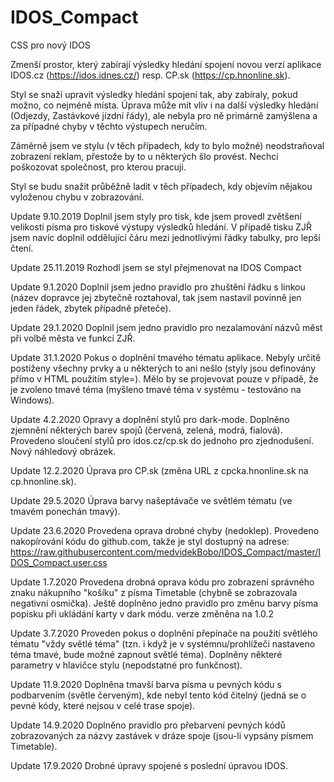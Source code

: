 # IDOS_Compact
CSS pro nový IDOS

Zmenší prostor, který zabírají výsledky hledání spojení novou verzí aplikace IDOS.cz (https://idos.idnes.cz/) resp. CP.sk
(https://cp.hnonline.sk).

Styl se snaží upravit výsledky hledání spojení tak, aby zabíraly, pokud možno, co nejméně místa. Úprava může mít vliv i na další
výsledky hledání (Odjezdy, Zastávkové jízdní řády), ale nebyla pro ně primárně zamýšlena a za případné chyby v těchto výstupech
neručím.

Záměrně jsem ve stylu (v těch případech, kdy to bylo možné) neodstraňoval zobrazení reklam, přestože by to u některých šlo
provést. Nechci poškozovat společnost, pro kterou pracuji.

Styl se budu snažit průběžně ladit v těch případech, kdy objevím nějakou vyloženou chybu v zobrazování.

Update 9.10.2019
Doplnil jsem styly pro tisk, kde jsem provedl zvětšení velikosti písma pro tiskové výstupy výsledků hledání. V případě tisku ZJŘ
jsem navíc doplnil oddělující čáru mezi jednotlivými řádky tabulky, pro lepší čtení.

Update 25.11.2019
Rozhodl jsem se styl přejmenovat na IDOS Compact

Update 9.1.2020
Doplnil jsem jedno pravidlo pro zhuštění řádku s linkou (název dopravce jej zbytečně roztahoval, tak jsem nastavil povinně jen
jeden řádek, zbytek případně přeteče).

Update 29.1.2020
Doplnil jsem jedno pravidlo pro nezalamování názvů měst při volbě města ve funkci ZJŘ.

Update 31.1.2020
Pokus o doplnění tmavého tématu aplikace. Nebyly určitě postiženy všechny prvky a u některých to ani nešlo (styly jsou
definovány přímo v HTML použitím style=). Mělo by se projevovat pouze v případě, že je zvoleno tmavé téma (myšleno tmavé téma v
systému - testováno na Windows).

Update 4.2.2020
Opravy a doplnění stylů pro dark-mode. Doplněno zjemnění některých barev spojů (červená, zelená, modrá, fialová). Provedeno
sloučení stylů pro idos.cz/cp.sk do jednoho pro zjednodušení. Nový náhledový obrázek.

Update 12.2.2020
Úprava pro CP.sk (změna URL z cpcka.hnonline.sk na cp.hnonline.sk).

Update 29.5.2020
Úprava barvy našeptávače ve světlém tématu (ve tmavém ponechán tmavý).

Update 23.6.2020
Provedena oprava drobné chyby (nedoklep).
Provedeno nakopírování kódu do github.com, takže je styl dostupný na adrese:
https://raw.githubusercontent.com/medvidekBobo/IDOS_Compact/master/IDOS_Compact.user.css

Update 1.7.2020
Provedena drobná oprava kódu pro zobrazení správného znaku nákupního "košíku" z písma Timetable (chybně se zobrazovala negativní osmička).
Ještě doplněno jedno pravidlo pro změnu barvy písma popisku při ukládání karty v dark módu. verze změněna na 1.0.2

Update 3.7.2020
Proveden pokus o doplnění přepínače na použití světlého tématu "vždy světlé téma" (tzn. i když je v systémnu/prohlížeči nastaveno téma tmavé, bude možné zapnout světlé téma).
Doplněny některé parametry v hlavičce stylu (nepodstatné pro funkčnost).

Update 11.9.2020
Doplněna tmavší barva písma u pevných kódu s podbarvením (světle červeným), kde nebyl tento kód čitelný (jedná se o pevné kódy, které nejsou v celé trase spoje).

Update 14.9.2020
Doplněno pravidlo pro přebarvení pevných kódů zobrazovaných za názvy zastávek v dráze spoje (jsou-li vypsány písmem Timetable).

Update 17.9.2020
Drobné úpravy spojené s poslední úpravou IDOS.
